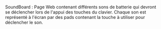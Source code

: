 SoundBoard :
Page Web contenant différents sons de batterie qui devront se déclencher lors de l'appui des touches du clavier.  Chaque son est représenté à l'écran par des pads contenant la touche à utiliser pour déclencher le son. 
